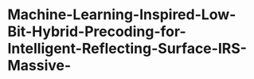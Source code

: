 # Machine-Learning-Inspired-Low-Bit-Hybrid-Precoding-for-Intelligent-Reflecting-Surface-IRS-Massive-

